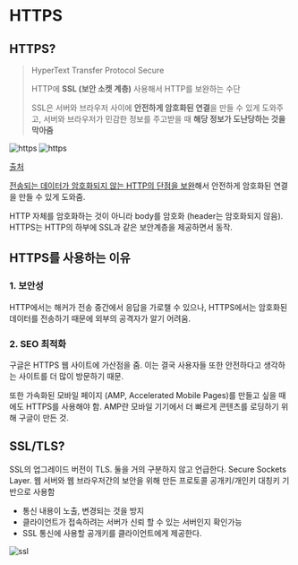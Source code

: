 # HTTPS

## HTTPS?

> HyperText Transfer Protocol Secure
>
> HTTP에 **SSL (보안 소켓 계층)** 사용해서 HTTP를 보완하는 수단
>
> SSL은 서버와 브라우저 사이에 **안전하게 암호화된 연결**을 만들 수 있게 도와주고, 서버와 브라우저가 민감한 정보를 주고받을 때 **해당 정보가 도난당하는 것을 막아줌**

![https](https://i.imgur.com/tq9mmGg.png)
![https](https://i.imgur.com/4GHgl0T.png)

[출처](https://wayhome25.github.io/cs/2018/03/11/ssl-https/)

<u>전송되는 데이터가 암호화되지 않는 HTTP의 단점을 보완</u>해서 안전하게 암호화된 연결을 만들 수 있게 도와줌.

HTTP 자체를 암호화하는 것이 아니라 body를 암호화 (header는 암호화되지 않음). HTTPS는 HTTP의 하부에 SSL과 같은 보안계층을 제공하면서 동작.

## HTTPS를 사용하는 이유

### 1. 보안성

HTTP에서는 해커가 전송 중간에서 응답을 가로챌 수 있으나, HTTPS에서는 암호화된 데이터를 전송하기 때문에 외부의 공격자가 알기 어려움.

### 2. SEO 최적화

구글은 HTTPS 웹 사이트에 가산점을 줌. 이는 결국 사용자들 또한 안전하다고 생각하는 사이트를 더 많이 방문하기 때문.

또한 가속화된 모바일 페이지 (AMP, Accelerated Mobile Pages)를 만들고 싶을 때에도 HTTPS를 사용해야 함. AMP란 모바일 기기에서 더 빠르게 콘텐츠를 로딩하기 위해 구글이 만든 것.

## SSL/TLS?

SSL의 업그레이드 버전이 TLS. 둘을 거의 구분하지 않고 언급한다.
Secure Sockets Layer. 웹 서버와 웹 브라우저간의 보안을 위해 만든 프로토콜
공개키/개인키 대칭키 기반으로 사용함

- 통신 내용이 노출, 변경되는 것을 방지
- 클라이언트가 접속하려는 서버가 신뢰 할 수 있는 서버인지 확인가능
- SSL 통신에 사용할 공개키를 클라이언트에게 제공한다.

![ssl](https://i.imgur.com/YIfy1wK.png)
